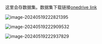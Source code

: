 这里会存数据集。数据集下载链接[onedrive link](https://1drv.ms/f/s!AqFfbsotBTJWgah4Ahalz3eUgasdLA?e=bJZJTw)

![image-20240519222821395](https://navinvue.oss-cn-beijing.aliyuncs.com/202405192228986.png)

![image-20240519222909532](https://navinvue.oss-cn-beijing.aliyuncs.com/202405192229560.png)

![image-20240519222937829](https://navinvue.oss-cn-beijing.aliyuncs.com/202405192229859.png)
